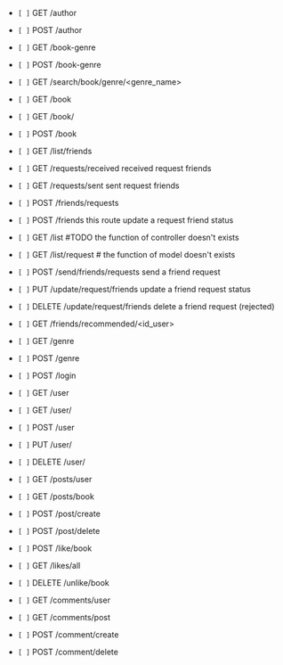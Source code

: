 - `[ ]` GET /author

- `[ ]` POST /author

- `[ ]` GET /book-genre

- `[ ]` POST /book-genre

- `[ ]` GET /search/book/genre/<genre_name>

- `[ ]` GET /book

- `[ ]` GET /book/<id>

- `[ ]` POST /book

- `[ ]` GET /list/friends

- `[ ]` GET /requests/received received request friends

- `[ ]` GET /requests/sent sent request friends

- `[ ]` POST /friends/requests

- `[ ]` POST /friends this route update a request friend status

- `[ ]` GET /list #TODO the function of controller doesn't exists

- `[ ]` GET /list/request # the function of model doesn't exists

- `[ ]` POST /send/friends/requests send a friend request

- `[ ]` PUT /update/request/friends update a friend request status

- `[ ]` DELETE /update/request/friends delete a friend request (rejected)

- `[ ]` GET /friends/recommended/<id_user>

- `[ ]` GET /genre

- `[ ]` POST /genre

- `[ ]` POST /login

- `[ ]` GET /user

- `[ ]` GET /user/<id>

- `[ ]` POST /user

- `[ ]` PUT /user/<id>

- `[ ]` DELETE /user/<id>

- `[ ]` GET /posts/user

- `[ ]` GET /posts/book

- `[ ]` POST /post/create

- `[ ]` POST /post/delete

- `[ ]` POST /like/book

- `[ ]` GET /likes/all

- `[ ]` DELETE /unlike/book

- `[ ]` GET /comments/user

- `[ ]` GET /comments/post

- `[ ]` POST /comment/create

- `[ ]` POST /comment/delete
